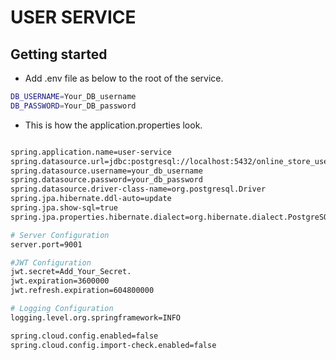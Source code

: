 # USER SERVICE

## Getting started

- Add .env file as below to the root of the service.

```bash
DB_USERNAME=Your_DB_username
DB_PASSWORD=Your_DB_password
```

- This is how the application.properties look.

```bash

spring.application.name=user-service
spring.datasource.url=jdbc:postgresql://localhost:5432/online_store_userdb
spring.datasource.username=your_db_username
spring.datasource.password=your_db_password
spring.datasource.driver-class-name=org.postgresql.Driver
spring.jpa.hibernate.ddl-auto=update
spring.jpa.show-sql=true
spring.jpa.properties.hibernate.dialect=org.hibernate.dialect.PostgreSQLDialect

# Server Configuration
server.port=9001

#JWT Configuration
jwt.secret=Add_Your_Secret.
jwt.expiration=3600000
jwt.refresh.expiration=604800000

# Logging Configuration
logging.level.org.springframework=INFO

spring.cloud.config.enabled=false
spring.cloud.config.import-check.enabled=false


```